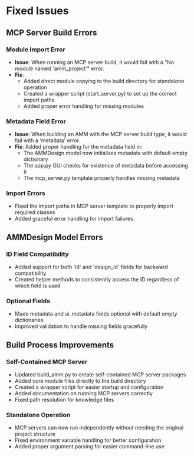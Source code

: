 # Fixed Issues

## MCP Server Build Errors

### Module Import Error
- **Issue**: When running an MCP server build, it would fail with a "No module named 'amm_project'" error.
- **Fix**: 
  - Added direct module copying to the build directory for standalone operation
  - Created a wrapper script (start_server.py) to set up the correct import paths
  - Added proper error handling for missing modules

### Metadata Field Error
- **Issue**: When building an AMM with the MCP server build type, it would fail with a 'metadata' error.
- **Fix**: Added proper handling for the metadata field in:
  - The AMMDesign model now initializes metadata with default empty dictionary
  - The app.py GUI checks for existence of metadata before accessing it 
  - The mcp_server.py template properly handles missing metadata

### Import Errors
- Fixed the import paths in MCP server template to properly import required classes
- Added graceful error handling for import failures

## AMMDesign Model Errors

### ID Field Compatibility
- Added support for both 'id' and 'design_id' fields for backward compatibility
- Created helper methods to consistently access the ID regardless of which field is used

### Optional Fields
- Made metadata and ui_metadata fields optional with default empty dictionaries
- Improved validation to handle missing fields gracefully

## Build Process Improvements

### Self-Contained MCP Server
- Updated build_amm.py to create self-contained MCP server packages
- Added core module files directly to the build directory
- Created a wrapper script for easier startup and configuration
- Added documentation on running MCP servers correctly
- Fixed path resolution for knowledge files

### Standalone Operation
- MCP servers can now run independently without needing the original project structure
- Fixed environment variable handling for better configuration
- Added proper argument parsing for easier command-line use